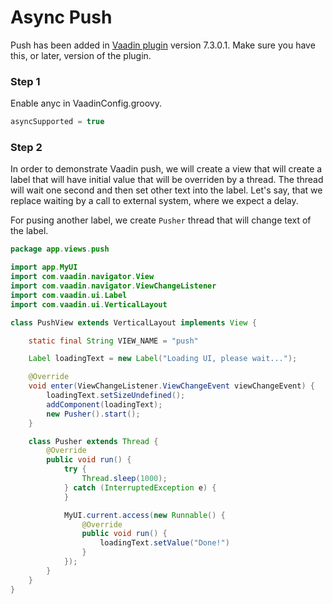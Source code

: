 # Async Push

Push has been added in [Vaadin plugin](http://grails.org/plugin/vaadin) version 7.3.0.1. Make sure you have this, or later, version of the plugin.

### Step 1

Enable anyc in VaadinConfig.groovy.

``` java
asyncSupported = true
```

### Step 2

In order to demonstrate Vaadin push, we will create a view that will create a label that will have initial value that will be overriden by a thread. The thread will wait one second and then set other text into the label. Let's say, that we replace waiting by a call to external system, where we expect a delay.

For pusing another label, we create `Pusher` thread that will change text of the label.

``` java
package app.views.push

import app.MyUI
import com.vaadin.navigator.View
import com.vaadin.navigator.ViewChangeListener
import com.vaadin.ui.Label
import com.vaadin.ui.VerticalLayout

class PushView extends VerticalLayout implements View {

    static final String VIEW_NAME = "push"

    Label loadingText = new Label("Loading UI, please wait...");

    @Override
    void enter(ViewChangeListener.ViewChangeEvent viewChangeEvent) {
        loadingText.setSizeUndefined();
        addComponent(loadingText);
        new Pusher().start();
    }

    class Pusher extends Thread {
        @Override
        public void run() {
            try {
                Thread.sleep(1000);
            } catch (InterruptedException e) {
            }

            MyUI.current.access(new Runnable() {
                @Override
                public void run() {
                    loadingText.setValue("Done!")
                }
            });
        }
    }
}
```

